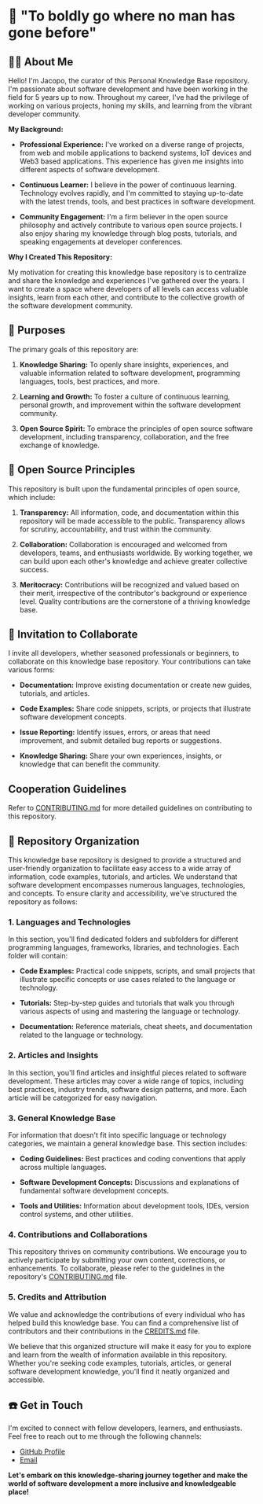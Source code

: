 # 🚀 "To boldly go where no man has gone before"


## 👋🏻 About Me

Hello! I'm Jacopo, the curator of this Personal Knowledge Base repository. I'm passionate about software development and have been working in the field for 5 years up to now. Throughout my career, I've had the privilege of working on various projects, honing my skills, and learning from the vibrant developer community.

**My Background:**

- **Professional Experience:** I've worked on a diverse range of projects, from web and mobile applications to backend systems, IoT devices and Web3 based applications. This experience has given me insights into different aspects of software development.

- **Continuous Learner:** I believe in the power of continuous learning. Technology evolves rapidly, and I'm committed to staying up-to-date with the latest trends, tools, and best practices in software development.

- **Community Engagement:** I'm a firm believer in the open source philosophy and actively contribute to various open source projects. I also enjoy sharing my knowledge through blog posts, tutorials, and speaking engagements at developer conferences.

**Why I Created This Repository:**

My motivation for creating this knowledge base repository is to centralize and share the knowledge and experiences I've gathered over the years. I want to create a space where developers of all levels can access valuable insights, learn from each other, and contribute to the collective growth of the software development community.

##  🎯 Purposes

The primary goals of this repository are:

1. **Knowledge Sharing:** To openly share insights, experiences, and valuable information related to software development, programming languages, tools, best practices, and more.

2. **Learning and Growth:** To foster a culture of continuous learning, personal growth, and improvement within the software development community.

3. **Open Source Spirit:** To embrace the principles of open source software development, including transparency, collaboration, and the free exchange of knowledge.

## 📜 Open Source Principles

This repository is built upon the fundamental principles of open source, which include:

1. **Transparency:** All information, code, and documentation within this repository will be made accessible to the public. Transparency allows for scrutiny, accountability, and trust within the community.

2. **Collaboration:** Collaboration is encouraged and welcomed from developers, teams, and enthusiasts worldwide. By working together, we can build upon each other's knowledge and achieve greater collective success.

3. **Meritocracy:** Contributions will be recognized and valued based on their merit, irrespective of the contributor's background or experience level. Quality contributions are the cornerstone of a thriving knowledge base.

## 🤝 Invitation to Collaborate

I invite all developers, whether seasoned professionals or beginners, to collaborate on this knowledge base repository. Your contributions can take various forms:

- **Documentation:** Improve existing documentation or create new guides, tutorials, and articles.
  
- **Code Examples:** Share code snippets, scripts, or projects that illustrate software development concepts.

- **Issue Reporting:** Identify issues, errors, or areas that need improvement, and submit detailed bug reports or suggestions.

- **Knowledge Sharing:** Share your own experiences, insights, or knowledge that can benefit the community.

## Cooperation Guidelines

Refer to [CONTRIBUTING.md](CONTRIBUTING.md) for more detailed guidelines on contributing to this repository.


## 💼 Repository Organization

This knowledge base repository is designed to provide a structured and user-friendly organization to facilitate easy access to a wide array of information, code examples, tutorials, and articles. We understand that software development encompasses numerous languages, technologies, and concepts. To ensure clarity and accessibility, we've structured the repository as follows:

### 1. **Languages and Technologies**

In this section, you'll find dedicated folders and subfolders for different programming languages, frameworks, libraries, and technologies. Each folder will contain:

- **Code Examples:** Practical code snippets, scripts, and small projects that illustrate specific concepts or use cases related to the language or technology.

- **Tutorials:** Step-by-step guides and tutorials that walk you through various aspects of using and mastering the language or technology.

- **Documentation:** Reference materials, cheat sheets, and documentation related to the language or technology.

### 2. **Articles and Insights**

In this section, you'll find articles and insightful pieces related to software development. These articles may cover a wide range of topics, including best practices, industry trends, software design patterns, and more. Each article will be categorized for easy navigation.

### 3. **General Knowledge Base**

For information that doesn't fit into specific language or technology categories, we maintain a general knowledge base. This section includes:

- **Coding Guidelines:** Best practices and coding conventions that apply across multiple languages.

- **Software Development Concepts:** Discussions and explanations of fundamental software development concepts.

- **Tools and Utilities:** Information about development tools, IDEs, version control systems, and other utilities.

### 4. **Contributions and Collaborations**

This repository thrives on community contributions. We encourage you to actively participate by submitting your own content, corrections, or enhancements. To collaborate, please refer to the guidelines in the repository's [CONTRIBUTING.md](CONTRIBUTING.md) file.

### 5. **Credits and Attribution**

We value and acknowledge the contributions of every individual who has helped build this knowledge base. You can find a comprehensive list of contributors and their contributions in the [CREDITS.md](CREDITS.md) file.

We believe that this organized structure will make it easy for you to explore and learn from the wealth of information available in this repository. Whether you're seeking code examples, tutorials, articles, or general software development knowledge, you'll find it neatly organized and accessible.



##  ☎️  Get in Touch

I'm excited to connect with fellow developers, learners, and enthusiasts. Feel free to reach out to me through the following channels:

- [GitHub Profile](https://github.com/JacopoGrecuccio)
- [Email](mailto:ing@jacopogrecuccio.it)

**Let's embark on this knowledge-sharing journey together and make the world of software development a more inclusive and knowledgeable place!**


